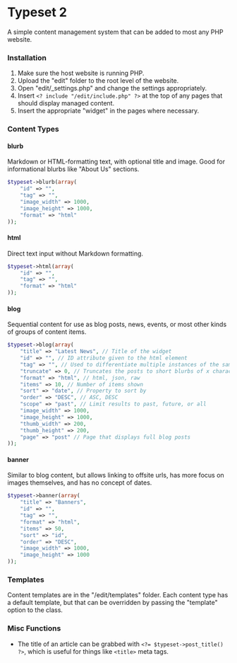 # Typeset 2
A simple content management system that can be added to most any PHP website.

### Installation
1. Make sure the host website is running PHP.
2. Upload the "edit" folder to the root level of the website.
3. Open "edit/_settings.php" and change the settings appropriately.
4. Insert `<? include "/edit/include.php" ?>` at the top of any pages that should display managed content.
5. Insert the appropriate "widget" in the pages where necessary.

### Content Types

#### blurb
Markdown or HTML-formatting text, with optional title and image. Good for informational blurbs like "About Us" sections.
```php
$typeset->blurb(array(
	"id" => "",
	"tag" => "",
	"image_width" => 1000,
	"image_height" => 1000,
	"format" => "html"
));
```

#### html
Direct text input without Markdown formatting.
```php
$typeset->html(array(
	"id" => "",
	"tag" => "",
	"format" => "html"
));
```

#### blog
Sequential content for use as blog posts, news, events, or most other kinds of groups of content items.
```php
$typeset->blog(array(
	"title" => "Latest News", // Title of the widget
	"id" => "", // ID attribute given to the html element
	"tag" => "", // Used to differentiate multiple instances of the same content type in the database
	"truncate" => 0, // Truncates the posts to short blurbs of x characters
	"format" => "html", // html, json, raw
	"items" => 10, // Number of items shown
	"sort" => "date", // Property to sort by
	"order" => "DESC", // ASC, DESC
	"scope" => "past", // Limit results to past, future, or all
	"image_width" => 1000,
	"image_height" => 1000,
	"thumb_width" => 200,
	"thumb_height" => 200,
	"page" => "post" // Page that displays full blog posts
));
```

#### banner
Similar to blog content, but allows linking to offsite urls, has more focus on images themselves, and has no concept of dates.
```php
$typeset->banner(array(
	"title" => "Banners",
	"id" => "",
	"tag" => "",
	"format" => "html",
	"items" => 50,
	"sort" => "id",
	"order" => "DESC",
	"image_width" => 1000,
	"image_height" => 1000
));
```

### Templates
Content templates are in the "/edit/templates" folder. Each content type has a default template, but that can be overridden by passing the "template" option to the class.

### Misc Functions
- The title of an article can be grabbed with `<?= $typeset->post_title() ?>`, which is useful for things like `<title>` meta tags.

